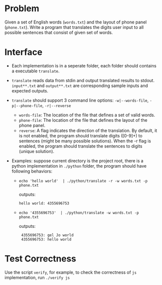 # Problem

Given a set of English words (`words.txt`) and the layout of phone
panel (`phone.txt`). Write a program that translates the digits user
input to all possible sentences that consist of given set of words.

# Interface

- Each implementation is in a seperate folder, each folder should
  contains a executable `translate`.

- `translate` reads data from stdin and output translated results to
  stdout. `input**.txt` and `output**.txt` are corresponding sample
  inputs and expected outputs.

- `translate` should support 3 command line options:
  `-w|--words-file`, `-p|--phone-file`, `-r|--reverse`

  - `words-file`: The location of the file that defines a set of valid
    words.
  - `phone-file`: The location of the file that defines the layout of
    the phone panel.
  - `reverse`: A flag indicates the direction of the translation. By
    default, it is not enabled, the program should translate digits
    ([0-9]+) to sentences (might be many possible solutions). When the
    -r flag is enabled, the program should translate the sentences to
    digits (unique solution).

- Examples: suppose current directory is the project root, there is a python implementation in
  `./python` folder, the program should have following behaviors:

  - `echo 'hello world'  | ./python/translate -r -w words.txt -p phone.txt`

     outputs: 
     ```
     hello world: 4355696753
     ```

  - `echo '4355696753'  | ./python/translate -w words.txt -p phone.txt`
     
     outputs:
    ```
     4355696753: gel Jo world
     4355696753: hello world
    ```

# Test Correctness

Use the script `verify`, for example, to check the correctness of `js`
implementation, run `./verify js`
